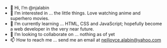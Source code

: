 - 👋 Hi, I’m @njalabin
- 👀 I’m interested in ... the little things. Love watching anime and superhero movies.
- 🌱 I’m currently learning ... HTML, CSS and JavaScript; hopefully become a web developer in the very near future.
- 💞️ I’m looking to collaborate on ... nothing as of yet
- 📫 How to reach me ... send me an email at neiljoyce.alabin@yahoo.com

<!---
njalabin/njalabin is a ✨ special ✨ repository because its `README.md` (this file) appears on your GitHub profile.
You can click the Preview link to take a look at your changes.
--->
